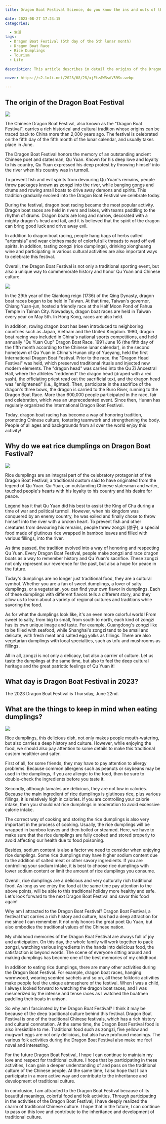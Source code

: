 ```yaml
---
title: Dragon Boat Festival Science, do you know the ins and outs of the Dragon Boat Festival?

date: 2023-08-27 17:23:15
categories:

  - 生活
tags:
  - Dragon Boat Festival (5th day of the 5th lunar month)
  - Dragon Boat Race
  - Rice Dumplings
  - Tourism
  - Life
  
description: This article describes in detail the origins of the Dragon Boat Festival and holiday customs, for those who want to understand the culture of Chinese festivals is of great help.

cover: https://s2.loli.net/2023/08/28/xjEtzAW3sdV59Su.webp

---
```


## The origin of the Dragon Boat Festival ##

![](https://s2.loli.net/2023/08/28/xjEtzAW3sdV59Su.webp)

The Chinese Dragon Boat Festival, also known as the "Dragon Boat Festival", carries a rich historical and cultural tradition whose origins can be traced back to China more than 2,000 years ago. The festival is celebrated on the fifth day of the fifth month of the lunar calendar, and usually takes place in June.

The Dragon Boat Festival honors the memory of an outstanding ancient Chinese poet and statesman, Qu Yuan. Known for his deep love and loyalty to his country, Qu Yuan expressed his deep protest by throwing himself into the river when his country was in turmoil.

To prevent fish and evil spirits from devouring Qu Yuan's remains, people threw packages known as zongzi into the river, while banging gongs and drums and rowing small boats to drive away demons and spirits. This tradition gradually evolved into the Dragon Boat Festival we celebrate today.

During the festival, dragon boat racing became the most popular activity. Dragon boat races are held in rivers and lakes, with teams paddling to the rhythm of drums. Dragon boats are long and narrow, decorated with a mighty dragon's head and tail, and it is believed that the spirit of the dragon can bring good luck and drive away evil.

In addition to dragon boat racing, people hang bags of herbs called "artemisia" and wear clothes made of colorful silk threads to ward off evil spirits. In addition, tasting zongzi (rice dumplings), drinking xionghuang wine and participating in various cultural activities are also important ways to celebrate this festival.

Overall, the Dragon Boat Festival is not only a traditional sporting event, but also a unique way to commemorate history and honor Qu Yuan and Chinese culture.

![](https://s2.loli.net/2023/08/28/SUyrALHCpkIDOVF.png)

In the 29th year of the Qianlong reign (1736) of the Qing Dynasty, dragon boat races began to be held in Taiwan. At that time, Taiwan's governor, Chiang Yuan-jun, hosted a friendly race at the Half Moon Pond of Fahua Temple in Tainan City. Nowadays, dragon boat races are held in Taiwan every year on May 5th. In Hong Kong, races are also held.

In addition, rowing dragon boat has been introduced to neighboring countries such as Japan, Vietnam and the United Kingdom. 1980, dragon boat racing was included in China's national sports competitions, and held annually "Qu Yuan Cup" Dragon Boat Race. 1991 June 16 (the fifth day of the fifth month according to the Chinese lunar calendar), in the second hometown of Qu Yuan in China's Hunan city of Yueyang, held the first International Dragon Boat Festival. Prior to the race, the "Dragon Head Festival" was held, which preserved traditional rituals and injected new modern elements. The "dragon head" was carried into the Qu Zi Ancestral Hall, where the athletes "reddened" the dragon head (draped with a red sash), the officiating priest read out the sacrificial text, and the dragon head was "enlightened" (i.e., lighted). Then, participate in the sacrifice of the dragon's three bows, the dragon is carried to the Buro River, running to the Dragon Boat Race. More than 600,000 people participated in the race, fair and celebration, which was an unprecedented event. Since then, Hunan has regularly organized the International Dragon Boat Festival.

Today, dragon boat racing has become a way of honoring tradition, promoting Chinese culture, fostering teamwork and strengthening the body. People of all ages and backgrounds from all over the world enjoy this activity!

## Why do we eat rice dumplings on Dragon Boat Festival?

![](https://s2.loli.net/2023/08/28/mKRziZ568trcVqe.jpg)

Rice dumplings are an integral part of the celebratory protagonist of the Dragon Boat Festival, a traditional custom said to have originated from the legend of Qu Yuan. Qu Yuan, an outstanding Chinese statesman and writer, touched people's hearts with his loyalty to his country and his desire for peace.

Legend has it that Qu Yuan did his best to assist the King of Chu during a time of war and political turmoil. However, when his kingdom was conquered by an enemy country, he was exiled and finally chose to throw himself into the river with a broken heart. To prevent fish and other creatures from devouring his remains, people threw zongzi (粽子), a special food made of glutinous rice wrapped in bamboo leaves and filled with various fillings, into the river.

As time passed, the tradition evolved into a way of honoring and respecting Qu Yuan. Every Dragon Boat Festival, people make zongzi and race dragon boats as a way to remember history and Qu Yuan's sacrifice. These zongzi not only represent our reverence for the past, but also a hope for peace in the future.

Today's dumplings are no longer just traditional food, they are a cultural symbol. Whether you are a fan of sweet dumplings, a lover of salty dumplings, or a vegetarian, you can find your own flavor in dumplings. Each of these dumplings with different flavors tells a different story, and they allow us to learn about a variety of regional cultures and traditions while savoring the food.

As for what the dumplings look like, it's an even more colorful world! From sweet to salty, from big to small, from south to north, each kind of zongzi has its own unique image and taste. For example, Guangdong's zongzi like to be filled with seafood, while Shanghai's zongzi tend to be small and delicate, with fresh meat and salted egg yolks as fillings. There are also vegetarian dumplings with local specialties, such as tofu and mushrooms as fillings.

All in all, zongzi is not only a delicacy, but also a carrier of culture. Let us taste the dumplings at the same time, but also to feel the deep cultural heritage and the great patriotic feelings of Qu Yuan it!

## What day is Dragon Boat Festival in 2023?

The 2023 Dragon Boat Festival is Thursday, June 22nd.

## What are the things to keep in mind when eating dumplings?

![](https://s2.loli.net/2023/08/28/egcrbTCs269JRVx.jpg)

Rice dumplings, this delicious dish, not only makes people mouth-watering, but also carries a deep history and culture. However, while enjoying the food, we should also pay attention to some details to make this traditional custom healthier and safer.

First of all, for some friends, they may have to pay attention to allergy problems. Because common allergens such as peanuts or soybeans may be used in the dumplings, if you are allergic to the food, then be sure to double-check the ingredients before you taste it.

Secondly, although tamales are delicious, they are not low in calories. Because the main ingredient of rice dumplings is glutinous rice, plus various fillings, it is relatively high in calories. If you are controlling your calorie intake, then you should eat rice dumplings in moderation to avoid excessive calorie intake.

The correct way of cooking and storing the rice dumplings is also very important in the process of cooking. Usually, the rice dumplings will be wrapped in bamboo leaves and then boiled or steamed. Here, we have to make sure that the rice dumplings are fully cooked and stored properly to avoid affecting our health due to food poisoning.

Besides, sodium content is also a factor we need to consider when enjoying rice dumplings. Some rice dumplings may have higher sodium content due to the addition of salted meat or other savory ingredients. If you are controlling your sodium intake, it is best to choose rice dumplings with lower sodium content or limit the amount of rice dumplings you consume.

Overall, rice dumplings are a delicious and very culturally rich traditional food. As long as we enjoy the food at the same time pay attention to the above points, will be able to this traditional holiday more healthy and safe. Let's look forward to the next Dragon Boat Festival and savor this food again!

Why am I attracted to the Dragon Boat Festival?
Dragon Boat Festival, a festival that carries a rich history and culture, has had a deep attraction for me since I can remember. It not only honors the great poet Qu Yuan, but also embodies the traditional values of the Chinese nation.

My childhood memories of the Dragon Boat Festival are always full of joy and anticipation. On this day, the whole family will work together to pack zongzi, watching various ingredients in the hands into delicious food, the satisfaction is beyond words. The scene of everyone sitting around and making dumplings has become one of the best memories of my childhood.

In addition to eating rice dumplings, there are many other activities during the Dragon Boat Festival. For example, dragon boat races, hanging wormwood, wearing scented sachets and so on, all these folkloric activities make people feel the unique atmosphere of the festival. When I was a child, I always looked forward to watching the dragon boat races, and I was mesmerized by the intense and tense races as I watched the boatmen paddling their boats in unison.

So why am I fascinated by the Dragon Boat Festival? I think it may be because of the deep traditional culture behind this festival. Dragon Boat Festival is one of the traditional Chinese festivals, which has a rich history and cultural connotation. At the same time, the Dragon Boat Festival food is also irresistible to me. Traditional food such as zongzi, five yellow and mugwort eggs are not only delicious, but also have profound meanings. The various folk activities during the Dragon Boat Festival also make me feel novel and interesting.

For the future Dragon Boat Festival, I hope I can continue to maintain my love and respect for traditional culture. I hope that by participating in these activities, I can gain a deeper understanding of and pass on the traditional culture of the Chinese people. At the same time, I also hope that I can participate in a more active way and contribute to the inheritance and development of traditional culture.

In conclusion, I am attracted to the Dragon Boat Festival because of its beautiful meanings, colorful food and folk activities. Through participating in the activities of the Dragon Boat Festival, I have deeply realized the charm of traditional Chinese culture. I hope that in the future, I can continue to pass on this love and contribute to the inheritance and development of traditional culture.




